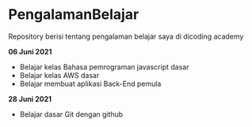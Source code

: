 # PengalamanBelajar
Repository berisi tentang pengalaman belajar saya di dicoding academy

**06 Juni 2021**
- Belajar kelas Bahasa pemrograman javascript dasar
- Belajar kelas AWS dasar
- Belajar membuat aplikasi Back-End pemula

**28 Juni 2021**
- Belajar dasar Git dengan github
